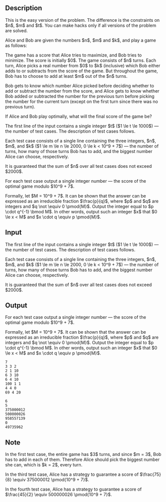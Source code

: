 ## Description

<div><p><span class="tex-font-style-bf">This is the easy version of the problem. The difference is the constraints on $n$, $m$ and $t$. You can make hacks only if all versions of the problem are solved.</span></p><p>Alice and Bob are given the numbers $n$, $m$ and $k$, and play a game as follows:</p><p>The game has a score that Alice tries to maximize, and Bob tries to minimize. The score is initially $0$. The game consists of $n$ turns. Each turn, Alice picks a <span class="tex-font-style-bf">real</span> number from $0$ to $k$ (inclusive) which Bob either adds to or subtracts from the score of the game. But throughout the game, Bob has to choose to add at least $m$ out of the $n$ turns.</p><p>Bob gets to know which number Alice picked before deciding whether to add or subtract the number from the score, and Alice gets to know whether Bob added or subtracted the number for the previous turn before picking the number for the current turn (except on the first turn since there was no previous turn).</p><p>If Alice and Bob play optimally, what will the final score of the game be?</p></div><div class="input-specification"><p>The first line of the input contains a single integer $t$ ($1 \le t \le 1000$) — the number of test cases. The description of test cases follows.</p><p>Each test case consists of a single line containing the three integers, $n$, $m$, and $k$ ($1 \le m \le n \le 2000, 0 \le k &lt; 10^9 + 7$) — the number of turns, how many of those turns Bob <span class="tex-font-style-it">has to</span> add, and the biggest number Alice can choose, respectively.</p><p>It is guaranteed that the sum of $n$ over all test cases does not exceed $2000$.</p></div><div class="output-specification"><p>For each test case output a single <span class="tex-font-style-bf">integer</span> number — the score of the optimal game modulo $10^9 + 7$.</p><p>Formally, let $M = 10^9 + 7$. It can be shown that the answer can be expressed as an irreducible fraction $\frac{p}{q}$, where $p$ and $q$ are integers and $q \not \equiv 0 \pmod{M}$. Output the integer equal to $p \cdot q^{-1} \bmod M$. In other words, output such an integer $x$ that $0 \le x &lt; M$ and $x \cdot q \equiv p \pmod{M}$.</p></div>

## Input

<p>The first line of the input contains a single integer $t$ ($1 \le t \le 1000$) — the number of test cases. The description of test cases follows.</p><p>Each test case consists of a single line containing the three integers, $n$, $m$, and $k$ ($1 \le m \le n \le 2000, 0 \le k &lt; 10^9 + 7$) — the number of turns, how many of those turns Bob <span class="tex-font-style-it">has to</span> add, and the biggest number Alice can choose, respectively.</p><p>It is guaranteed that the sum of $n$ over all test cases does not exceed $2000$.</p>

## Output

<p>For each test case output a single <span class="tex-font-style-bf">integer</span> number — the score of the optimal game modulo $10^9 + 7$.</p><p>Formally, let $M = 10^9 + 7$. It can be shown that the answer can be expressed as an irreducible fraction $\frac{p}{q}$, where $p$ and $q$ are integers and $q \not \equiv 0 \pmod{M}$. Output the integer equal to $p \cdot q^{-1} \bmod M$. In other words, output such an integer $x$ that $0 \le x &lt; M$ and $x \cdot q \equiv p \pmod{M}$.</p>





```input1|2,4,6,8
7
3 3 2
2 1 10
6 3 10
6 4 10
100 1 1
4 4 0
69 4 20
```




```output1
6
5
375000012
500000026
958557139
0
49735962
```



## Note

<p>In the first test case, the entire game has $3$ turns, and since $m = 3$, Bob has to add in each of them. Therefore Alice should pick the biggest number she can, which is $k = 2$, every turn.</p><p>In the third test case, Alice has a strategy to guarantee a score of $\frac{75}{8} \equiv 375000012 \pmod{10^9 + 7}$.</p><p>In the fourth test case, Alice has a strategy to guarantee a score of $\frac{45}{2} \equiv 500000026 \pmod{10^9 + 7}$.</p>
